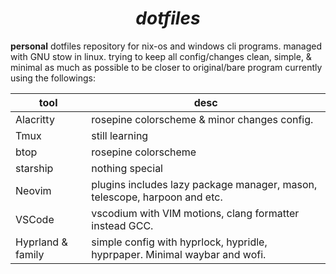 *<h1 align="center">dotfiles</h1>*

**personal** dotfiles repository for nix-os and windows cli programs. managed with GNU stow in linux. trying to keep all config/changes clean, simple, & minimal as much as possible to be closer to original/bare program currently using the followings:

| tool              | desc                                                                      |
| ----------------- | ------------------------------------------------------------------------- |
| Alacritty         | rosepine colorscheme & minor changes config.                              |
| Tmux              | still learning                                                            |
| btop              | rosepine colorscheme                                                      |
| starship          | nothing special                                                           |
| Neovim            | plugins includes lazy package manager, mason, telescope, harpoon and etc. |
| VSCode            | vscodium with VIM motions, clang formatter instead GCC.                   |
| Hyprland & family | simple config with hyprlock, hypridle, hyprpaper. Minimal waybar and wofi.|

